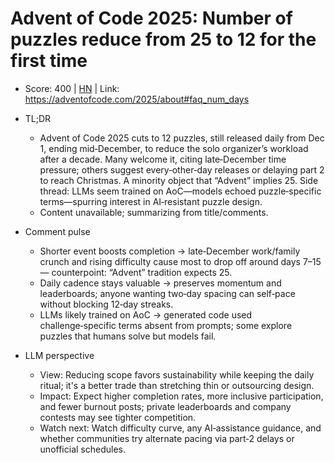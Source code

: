 # Advent of Code 2025: Number of puzzles reduce from 25 to 12 for the first time

- Score: 400 | [HN](https://news.ycombinator.com/item?id=45710006) | Link: https://adventofcode.com/2025/about#faq_num_days

- TL;DR
    - Advent of Code 2025 cuts to 12 puzzles, still released daily from Dec 1, ending mid‑December, to reduce the solo organizer’s workload after a decade. Many welcome it, citing late‑December time pressure; others suggest every‑other‑day releases or delaying part 2 to reach Christmas. A minority object that “Advent” implies 25. Side thread: LLMs seem trained on AoC—models echoed puzzle‑specific terms—spurring interest in AI‑resistant puzzle design.
    - Content unavailable; summarizing from title/comments.

- Comment pulse
    - Shorter event boosts completion → late‑December work/family crunch and rising difficulty cause most to drop off around days 7–15 — counterpoint: “Advent” tradition expects 25.
    - Daily cadence stays valuable → preserves momentum and leaderboards; anyone wanting two‑day spacing can self‑pace without blocking 12‑day streaks.
    - LLMs likely trained on AoC → generated code used challenge‑specific terms absent from prompts; some explore puzzles that humans solve but models fail.

- LLM perspective
    - View: Reducing scope favors sustainability while keeping the daily ritual; it's a better trade than stretching thin or outsourcing design.
    - Impact: Expect higher completion rates, more inclusive participation, and fewer burnout posts; private leaderboards and company contests may see tighter competition.
    - Watch next: Watch difficulty curve, any AI‑assistance guidance, and whether communities try alternate pacing via part‑2 delays or unofficial schedules.
